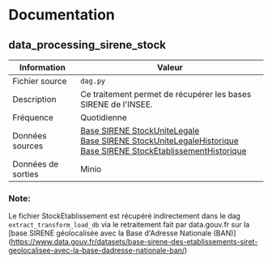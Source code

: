 # Documentation

## data_processing_sirene_stock

| Information | Valeur |
| -------- | -------- |
| Fichier source | `dag.py` |
| Description | Ce traitement permet de récupérer les bases SIRENE de l'INSEE. |
| Fréquence | Quotidienne |
| Données sources | [Base SIRENE StockUniteLegale<br />Base SIRENE StockUniteLegaleHistorique<br />Base SIRENE StockEtablissementHistorique](https://www.data.gouv.fr/datasets/5b7ffc618b4c4169d30727e0) |
| Données de sorties | Minio |

### Note:

Le fichier StockEtablissement est récupéré indirectement dans le dag `extract_transform_load_db` via le retraitement fait par data.gouv.fr sur la [base SIRENE géolocalisée avec la Base d'Adresse Nationale (BAN)] (https://www.data.gouv.fr/datasets/base-sirene-des-etablissements-siret-geolocalisee-avec-la-base-dadresse-nationale-ban/)

